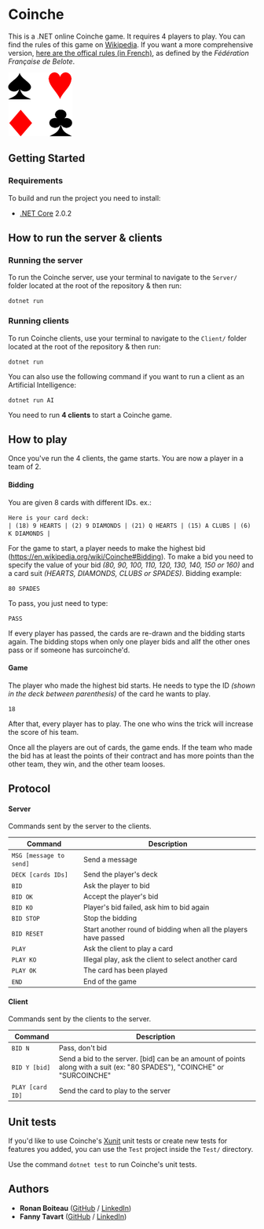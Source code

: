 # Coinche

This is a .NET online Coinche game. It requires 4 players to play. You can find the rules of this game on [Wikipedia](https://en.wikipedia.org/wiki/Coinche). If you want a more comprehensive version, [here are the offical rules (in French)](http://www.ffbelote.org/wp-content/uploads/2015/11/REGLES-DE-LA-BELOTE-COINCHEE.pdf), as defined by the *Fédération Française de Belote*.

<img alt="Trumps" src="/artwork/trumps.png" width="130" height="130"/>

## Getting Started

### Requirements

To build and run the project you need to install:

* [.NET Core](https://www.microsoft.com/net/download/) 2.0.2

## How to run the server & clients

### Running the server

To run the Coinche server, use your terminal to navigate to the `Server/` folder located at the root of the repository & then run:
```
dotnet run
```

### Running clients

To run Coinche clients, use your terminal to navigate to the `Client/` folder located at the root of the repository & then run:
```
dotnet run
```
You can also use the following command if you want to run a client as an Artificial Intelligence:
```
dotnet run AI
```
You need to run **4 clients** to start a Coinche game.

## How to play

Once you've run the 4 clients, the game starts. You are now a player in a team of 2.

#### Bidding

You are given 8 cards with different IDs.
ex.:
```
Here is your card deck:
| (18) 9 HEARTS | (2) 9 DIAMONDS | (21) Q HEARTS | (15) A CLUBS | (6) K DIAMONDS |
```
For the game to start, a player needs to make the highest bid (https://en.wikipedia.org/wiki/Coinche#Bidding).
To make a bid you need to specify the value of your bid *(80, 90, 100, 110, 120, 130, 140, 150 or 160)* and a card suit *(HEARTS, DIAMONDS, CLUBS or SPADES)*.
Bidding example:
```
80 SPADES
```
To pass, you just need to type:
```
PASS
```
If every player has passed, the cards are re-drawn and the bidding starts again.
The bidding stops when only one player bids and allf the other ones pass or if someone has surcoinche'd.

#### Game

The player who made the highest bid starts. He needs to type the ID *(shown in the deck between parenthesis)* of the card he wants to play.
```
18
```
After that, every player has to play. The one who wins the trick will increase the score of his team.

Once all the players are out of cards, the game ends. 
If the team who made the bid has at least the points of their contract and has more points than the other team, they win, and the other team looses.

## Protocol

#### Server

Commands sent by the server to the clients.

| Command | Description |
|---|---|
| `MSG [message to send]` | Send a message |
| `DECK [cards IDs]` | Send the player's deck |
| `BID` | Ask the player to bid |
| `BID OK` | Accept the player's bid |
| `BID KO` | Player's bid failed, ask him to bid again |
| `BID STOP` | Stop the bidding |
| `BID RESET` | Start another round of bidding when all the players have passed |
| `PLAY` | Ask the client to play a card |
| `PLAY KO` | Illegal play, ask the client to select another card |
| `PLAY OK` | The card has been played |
| `END` | End of the game |
 
#### Client

Commands sent by the clients to the server.

| Command | Description |
|---|---|
| `BID N` | Pass, don't bid |
| `BID Y [bid]` | Send a bid to the server. [bid] can be an amount of points along with a suit (ex: "80 SPADES"), "COINCHE" or "SURCOINCHE" |
| `PLAY [card ID]` | Send the card to play to the server |

## Unit tests

If you'd like to use Coinche's [Xunit](https://xunit.github.io/) unit tests or create new tests for features you added, you can use the `Test` project inside the `Test/` directory.

Use the command `dotnet test` to run Coinche's unit tests.

## Authors

* **Ronan Boiteau** ([GitHub](https://github.com/ronanboiteau) / [LinkedIn](https://www.linkedin.com/in/ronanboiteau/))
* **Fanny Tavart**  ([GitHub](https://github.com/fannytavart) / [LinkedIn](https://www.linkedin.com/in/fannytavart/))
